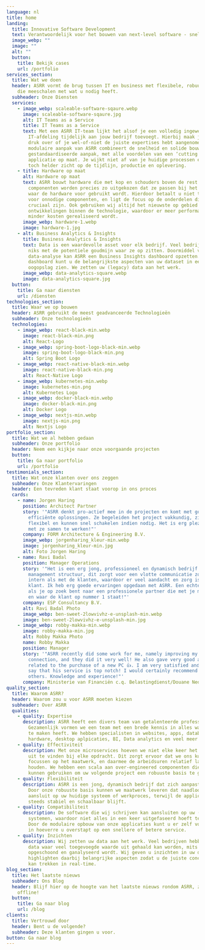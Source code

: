 ```yaml
---
language: nl
title: home
landing:
  title: Innovative Software Development
  text: Verantwoordelijk voor het bouwen van next-level software - snel en efficient.
  image_webp: ""
  image: ""
  alt: ""
  button:
    title: Bekijk cases
    url: /portfolio
services_section:
  title: Wat we doen
  header: ASRR vormt de brug tussen IT en business met flexibele, robuuste teams
    die meeschalen met wat u nodig heeft.
  subheader: Onze Diensten
  services:
    - image_webp: scaleable-software-sqaure.webp
      image: scaleable-software-sqaure.jpg
      alt: IT Teams as a Service
      title: IT Teams as a Service
      text: Met een ASRR IT-team lijkt het alsof je een volledig ingewerkte
        IT-afdeling tijdelijk aan jouw bedrijf toevoegt. Hierbij maak je je niet
        druk over of je wel-of-niet de juiste expertises hebt aangenomen. De
        modulaire aanpak van ASRR combineert de snelheid en solide bouw van een
        gestandaardiseerde aanpak, met alle voordelen van een ‘cutting edge’
        applicatie op maat. Je wijkt niet af van je huidige processen en houdt
        toch helder zicht op de tijdlijn, productie en oplevering.
    - title: Hardware op maat
      alt: Hardware op maat
      text: ASRR bouwt hardware die met kop en schouders boven de rest uitsteekt. De
        componenten worden precies zo uitgekozen dat ze passen bij het proces
        waar de hardware voor gebruikt wordt. Hierdoor betaalt u niet te veel
        voor onnodige componenten, en ligt de focus op de onderdelen die
        cruciaal zijn. Ook gebruiken wij altijd het nieuwste op gebied van
        ontwikkelingen binnen de technologie, waardoor er meer performance voor
        minder kosten gerealiseerd wordt.
      image_webp: hardware-1.webp
      image: hardware-1.jpg
    - alt: Business Analytics & Insights
      title: Business Analytics & Insights
      text: Data is een waardevolle asset voor elk bedrijf. Veel bedrijven doen echter
        niks met de potentiele goudmijn waar ze op zitten. Doormiddel van een
        data-analyse kan ASRR een Business Insights dashboard opzetten. In zo’n
        dashboard kunt u de belangrijkste aspecten van uw dataset in een
        oogopslag zien. We zetten uw (legacy) data aan het werk.
      image_webp: data-analytics-square.webp
      image: data-analytics-square.jpg
  button:
    title: Ga naar diensten
    url: /diensten
technologies_section:
  title: Waar we op bouwen
  header: ASRR gebruikt de meest geadvanceerde Technologieën
  subheader: Onze technologieën
  technologies:
    - image_webp: react-black-min.webp
      image: react-black-min.png
      alt: React-Logo
    - image_webp: spring-boot-logo-black-min.webp
      image: spring-boot-logo-black-min.png
      alt: Spring Boot Logo
    - image_webp: react-native-black-min.webp
      image: react-native-black-min.png
      alt: React-Native Logo
    - image_webp: kubernetes-min.webp
      image: kubernetes-min.png
      alt: Kubernetes Logo
    - image_webp: docker-black-min.webp
      image: docker-black-min.png
      alt: Docker Logo
    - image_webp: nextjs-min.webp
      image: nextjs-min.png
      alt: Nextjs Logo
portfolio_section:
  title: Wat we al hebben gedaan
  subheader: Onze portfolio
  header: Neem een kijkje naar onze voorgaande projecten
  button:
    title: Ga naar portfolio
    url: /portfolio
testimonials_section:
  title: Wat onze klanten over ons zeggen
  subheader: Onze Klantervaringen
  header: Een tevreden klant staat voorop in ons proces
  cards:
    - name: Jorgen Haring
      position: Architect Partner
      story: '"ASRR denkt pro-actief mee in de projecten en komt met goede en
        efficiënte oplossingen. Ze begeleiden het project vakkundig, zijn heel
        flexibel en kunnen snel schakelen indien nodig. Het is erg plezierig om
        met ze samen te werken!"'
      company: FORM Architecture & Engineering B.V.
      image_webp: jorgenharing_kleur-min.webp
      image: jorgenharing_kleur-min.jpg
      alt: Foto Jorgen Haring
    - name: Ravi Badal
      position: Manager Operations
      story: '"Het is een erg jong, professioneel en dynamisch bedrijf met een flat
        management structuur, dit zorgt voor een vlotte communicatie zowel
        intern als met de klanten, waardoor er veel aandacht en zorg is voor de
        klant. Ik heb erg goede ervaringen opgedaan met ASRR. Een echte aanrader
        als je op zoek bent naar een professionele partner die met je meedenkt
        en waar de klant op nummer 1 staat!"'
      company: ESP Consultancy B.V.
      alt: Ravi Badal Photo
      image_webp: ben-sweet-2lowvivhz-e-unsplash-min.webp
      image: ben-sweet-2lowvivhz-e-unsplash-min.jpg
    - image_webp: robby-makka-min.webp
      image: robby-makka-min.jpg
      alt: Robby Makka Photo
      name: Robby Makka
      position: Manager
      story: '"ASRR recently did some work for me, namely improving my internet
        connection, and they did it very well! He also gave very good advise
        related to the purchase of a new PC 👍. I am very satisfied and would
        say that his service is top notch! I would certainly recommend him to
        others. Knowledge and experience!"'
      company: Ministerie van Financiën c.q. Belastingdienst/Douane Nederland
quality_section:
  title: Waarom ASRR?
  header: Waarom zou u voor ASRR moeten kiezen
  subheader: Over ASRR
  qualities:
    - quality: Expertise
      description: ASRR heeft een divers team van getalenteerde professionals.
        Gezamenlijk vormen we een team met een brede kennis in alles wat met IT
        te maken heeft. We hebben specialisten in websites, apps, databases,
        hardware, desktop aplpicaties, BI, Data analytics en veel meer!
    - quality: Effectiviteit
      description: Met onze microservices hoeven we niet elke keer het wiel opnieuw
        uit te vinden bij elke opdracht. Dit zorgt ervoor dat we ons kunnen
        focussen op het maatwerk, en daarmee de arbeidsuren relatief laag kunnen
        houden. We hebben een scala aan over-engineered componenten die we
        kunnen gebruiken om uw volgende project een robuuste basis te geven.
    - quality: Flexibiliteit
      description: ASRR is een jong, dynamisch bedrijf dat zich aanpast op de klant.
        Door onze robuuste basis kunnen we maatwerk leveren dat naadloos
        aansluit op uw huidige systeem of werkproces, terwijl de applicatie nog
        steeds stabiel en schaalbaar blijft.
    - quality: Compatibiliteit
      description: De software die wij schrijven kan aansluiten op uw (legacy)
        systemen, waardoor niet alles in een keer uitgefaseerd hoeft te worden.
        Door de modulaire opbouw van onze applicaties kunt u er zelf voor kiezen
        in hoeverre u overstapt op een snellere of betere service.
    - quality: Inzichten
      description: Wij zetten uw data aan het werk. Veel bedrijven hebben een hoop
        data waar veel toegevoegde waarde uit gehaald kan worden, mits het juist
        opgeschoond en ganalyseerd wordt. Wij geven u inzichten in uw data, en
        highlighten daarbij belangrijke aspecten zodat u de juiste conclusies
        kan trekken in real-time.
blog_section:
  title: Het laatste nieuws
  subheader: Ons Blog
  header: Blijf hier op de hoogte van het laatste nieuws rondom ASRR, zowel on-als
    offline!
  button:
    title: Ga naar blog
    url: /blog
clients:
  title: Vertrouwd door
  header: Bent u de volgende?
  subheader: Deze klanten gingen u voor.
button: Ga naar blog
---
```

